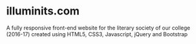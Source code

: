 # illuminits.com
A fully responsive front-end website for the literary society of our college (2016-17) created using HTML5, CSS3, Javascript, jQuery and Bootstrap
